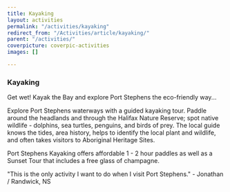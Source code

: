 ```yaml
---
title: Kayaking
layout: activities
permalink: "/activities/kayaking"
redirect_from: "/Activities/article/kayaking/"
parent: "/activities/"
coverpicture: coverpic-activities
images: []

---
```

### Kayaking

Get wet! Kayak the Bay and explore Port Stephens the eco-friendly way...

Explore Port Stephens waterways with a guided kayaking tour. Paddle around the headlands and through the Halifax Nature Reserve; spot native wildlife - dolphins, sea turtles, penguins, and birds of prey. The local guide knows the tides, area history, helps to identify the local plant and wildlife, and often takes visitors to Aboriginal Heritage Sites.

Port Stephens Kayaking offers affordable 1 - 2 hour paddles as well as a Sunset Tour that includes a free glass of champagne.

"This is the only activity I want to do when I visit Port Stephens." - Jonathan / Randwick, NS